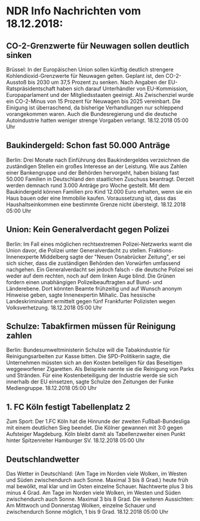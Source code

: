 # NDR Info Nachrichten vom 18.12.2018:


## CO-2-Grenzwerte für Neuwagen sollen deutlich sinken
Brüssel: In der Europäischen Union sollen künftig deutlich strengere Kohlendioxid-Grenzwerte für Neuwagen gelten. Geplant ist, den CO-2-Ausstoß bis 2030 um 37,5 Prozent zu senken. Nach Angaben der EU-Ratspräsidentschaft haben sich darauf Unterhändler von EU-Kommission, Europaparlament und der Mitgliedsstaaten geeinigt. Als Zwischenziel wurde ein CO-2-Minus von 15 Prozent für Neuwagen bis 2025 vereinbart. Die Einigung ist überraschend, da bisherige Verhandlungen nur schleppend vorangekommen waren. Auch die Bundesregierung und die deutsche Autoindustrie hatten weniger strenge Vorgaben verlangt. 18.12.2018 05:00 Uhr 

## Baukindergeld: Schon fast 50.000 Anträge
Berlin:	Drei Monate nach Einführung des Baukindergeldes verzeichnen die zuständigen Stellen ein großes Interesse an der Leistung. Wie aus Zahlen einer Bankengruppe und der Behörden hervorgeht, haben bislang fast 50.000 Familien in Deutschland den staatlichen Zuschuss beantragt. Derzeit werden demnach rund 3.000 Anträge pro Woche gestellt. Mit dem Baukindergeld können Familien pro Kind 12.000 Euro erhalten, wenn sie ein Haus bauen oder eine Immobilie kaufen. Voraussetzung ist, dass das Haushaltseinkommen eine bestimmte Grenze nicht übersteigt. 18.12.2018 05:00 Uhr 

## Union: Kein Generalverdacht gegen Polizei
Berlin: Im Fall eines möglichen rechtsextremen Polizei-Netzwerks warnt die Union davor, die Polizei unter Generalverdacht zu stellen. Fraktions-Innenexperte Middelberg sagte der "Neuen Osnabrücker Zeitung", er sei sich sicher, dass die zuständigen Behörden den Vorwürfen umfassend nachgehen. Ein Generalverdacht sei jedoch falsch - die deutsche Polizei sei weder auf dem rechten, noch auf dem linken Auge blind. Die Grünen fordern einen unabhängigen Polizeibeauftragten auf Bund- und Länderebene. Dort könnten Beamte frühzeitig und auf Wunsch anonym Hinweise geben, sagte Innenexpertin Mihalic. Das hessische Landeskriminalamt ermittelt gegen fünf Frankfurter Polizisten wegen Volksverhetzung. 18.12.2018 05:00 Uhr 

## Schulze: Tabakfirmen müssen für Reinigung zahlen
Berlin:	Bundesumweltministerin Schulze will die Tabakindustrie für Reinigungsarbeiten zur Kasse bitten. Die SPD-Politikerin sagte, die Unternehmen müssten sich an den Kosten beteiligen für das Beseitigen weggeworfener Zigaretten. Als Beispiele nannte sie die Reinigung von Parks und Stränden. Für eine Kostenbeteiligung der Industrie werde sie sich innerhalb der EU einsetzen, sagte Schulze den Zeitungen der Funke Mediengruppe. 18.12.2018 05:00 Uhr 

## 1. FC Köln festigt Tabellenplatz 2
Zum Sport: Der 1.FC Köln hat die Hinrunde der zweiten Fußball-Bundesliga mit einem deutlichen Sieg beendet. Die Kölner gewannen mit 3:0 gegen Aufsteiger Magdeburg. Köln bleibt damit als Tabellenzweiter einen Punkt hinter Spitzenreiter Hamburger SV. 18.12.2018 05:00 Uhr 

## Deutschlandwetter
Das Wetter in Deutschland:
(Am Tage im Norden viele Wolken, im Westen und Süden zwischendurch auch Sonne. Maximal 3 bis 8 Grad.) heute früh mal bewölkt, mal klar und im Osten einzelne Schauer. Nachtwerte plus 3 bis minus 4 Grad. Am Tage im Norden viele Wolken, im Westen und Süden zwischendurch auch Sonne. Maximal 3 bis 8 Grad. Die weiteren Aussichten: Am Mittwoch und Donnerstag Wolken, einzelne Schauer und zwischendurch Sonne möglich, 1 bis 9 Grad. 18.12.2018 05:00 Uhr 

